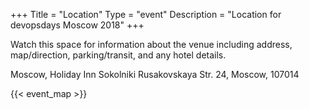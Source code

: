 +++
Title = "Location"
Type = "event"
Description = "Location for devopsdays Moscow 2018"
+++

Watch this space for information about the venue including address, map/direction, parking/transit, and any hotel details.

Moscow, Holiday Inn Sokolniki 
Rusakovskaya Str. 24, Moscow, 107014
<!-- Uncomment this only if you have set the coordinates for your location in the config yaml. Get Latitude and Longitude of a Point: http://itouchmap.com/latlong.html -->
 {{< event_map >}} 
